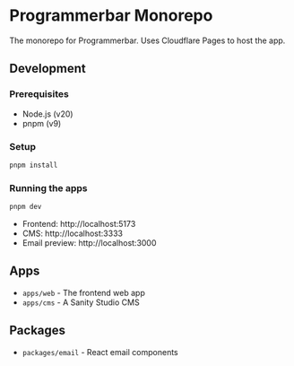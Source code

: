 # Programmerbar Monorepo

The monorepo for Programmerbar. Uses Cloudflare Pages to host the app.

## Development

### Prerequisites

- Node.js (v20)
- pnpm (v9)

### Setup

```bash
pnpm install
```

### Running the apps

```bash
pnpm dev
```

- Frontend: http://localhost:5173
- CMS: http://localhost:3333
- Email preview: http://localhost:3000

## Apps

- `apps/web` - The frontend web app
- `apps/cms` - A Sanity Studio CMS

## Packages

- `packages/email` - React email components
